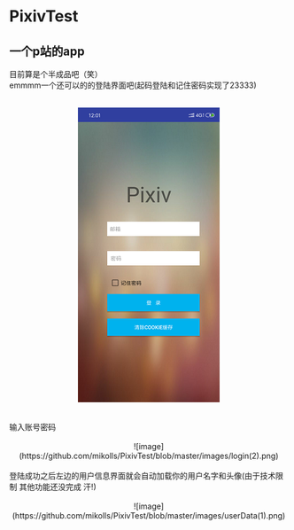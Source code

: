 # PixivTest
一个p站的app
-------------
目前算是个半成品吧（笑）<br>
emmmm一个还可以的的登陆界面吧(起码登陆和记住密码实现了23333)
    <div  align=center>
         <br>![image](https://github.com/mikolls/PixivTest/blob/master/images/login(1).png)</br>
    </div>

<br>
输入账号密码
<br>
<div  align=center>
         <br>![image](https://github.com/mikolls/PixivTest/blob/master/images/login(2).png)</br>
    </div>
<br>
登陆成功之后左边的用户信息界面就会自动加载你的用户名字和头像(由于技术限制 其他功能还没完成 汗!)
<br>
<div  align=center>
         <br>![image](https://github.com/mikolls/PixivTest/blob/master/images/userData(1).png)</br>
    </div>
